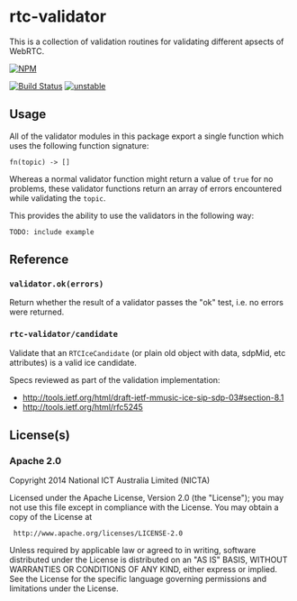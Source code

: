 # rtc-validator

This is a collection of validation routines for validating different apsects
of WebRTC.


[![NPM](https://nodei.co/npm/rtc-validator.png)](https://nodei.co/npm/rtc-validator/)

[![Build Status](https://img.shields.io/travis/rtc-io/rtc-validator.svg?branch=master)](https://travis-ci.org/rtc-io/rtc-validator) [![unstable](https://img.shields.io/badge/stability-unstable-yellowgreen.svg)](https://github.com/dominictarr/stability#unstable) 

## Usage

All of the validator modules in this package export a single function which
uses the following function signature:

```
fn(topic) -> []
```

Whereas a normal validator function might return a value of `true` for no
problems, these validator functions return an array of errors encountered
while validating the `topic`.

This provides the ability to use the validators in the following way:

```
TODO: include example
```

## Reference

### `validator.ok(errors)`

Return whether the result of a validator passes the "ok" test, i.e. no
errors were returned.

### `rtc-validator/candidate`

Validate that an `RTCIceCandidate` (or plain old object with data, sdpMid,
etc attributes) is a valid ice candidate.

Specs reviewed as part of the validation implementation:

- <http://tools.ietf.org/html/draft-ietf-mmusic-ice-sip-sdp-03#section-8.1>
- <http://tools.ietf.org/html/rfc5245>

## License(s)

### Apache 2.0

Copyright 2014 National ICT Australia Limited (NICTA)

   Licensed under the Apache License, Version 2.0 (the "License");
   you may not use this file except in compliance with the License.
   You may obtain a copy of the License at

     http://www.apache.org/licenses/LICENSE-2.0

   Unless required by applicable law or agreed to in writing, software
   distributed under the License is distributed on an "AS IS" BASIS,
   WITHOUT WARRANTIES OR CONDITIONS OF ANY KIND, either express or implied.
   See the License for the specific language governing permissions and
   limitations under the License.
